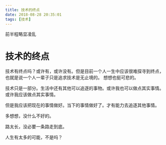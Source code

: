 ```yaml
---
title: 技术的终点
date: 2018-08-28 20:35:01
tags: [技术]
---
```


前半程略显凌乱
<!--more-->

# 技术的终点
技术有终点吗？或许有，或许没有。但是目前一个人一生中应该很难探寻到终点，也就是说一个人一辈子只是追求技术是无止境的。 想想也挺可悲的。

技术只是一部分。生活中还有其他可以追逐的事物。或许我也可以做点其实事情。
或许我应该做点其实事情。

但是我应该把现在的事情做好。当下的事情做好了。才有能力去追逐其他事情。


多想想，没什么不好的。

路太长，没必要一条路走到底。

人生有太多的可能，不是吗？
